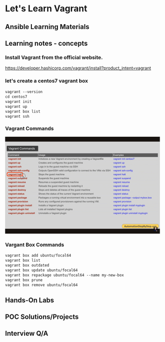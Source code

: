 # Let's Learn Vagrant
## Ansible Learning Materials

## Learning notes - concepts
### Install Vagrant from the official website.
https://developer.hashicorp.com/vagrant/install?product_intent=vagrant

### let's create a centos7 vagrant box

```shell
vagrant --version
cd centos7
vagrant init
vagrant up
vagrant box list
vagrant ssh
```

### Vagrant Commands

![alt text](image.png)

### Vargant Box Commands
```shell
vagrant box add ubuntu/focal64
vagrant box list
vagrant box outdated
vagrant box update ubuntu/focal64
vagrant box repackage ubuntu/focal64 --name my-new-box
vagrant box prune
vagrant box remove ubuntu/focal64
```

## Hands-On Labs
## POC Solutions/Projects
## Interview Q/A


